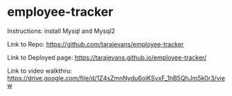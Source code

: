 # employee-tracker

Instructions: install Mysql and Mysql2

Link to Repo: https://github.com/tarajevans/employee-tracker

Link to Deployed page: https://tarajevans.github.io/employee-tracker/

Link to video walkthru: https://drive.google.com/file/d/1Z4sZmnNydu6oiKSvxF_1hB5QhJm5k0r3/view
